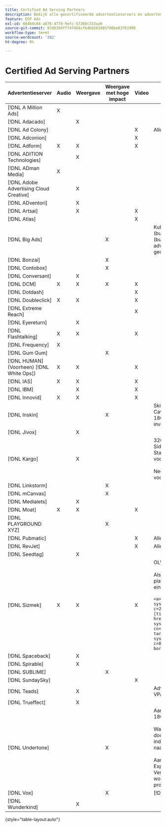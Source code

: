 ```yaml
---
title: Certified Ad Serving Partners
description: Bekijk alle gecertificeerde advertentieservers en advertentie-eenheden.
feature: DSP Ads
exl-id: 084b4c04-a876-4770-9efc-57268c333aa6
source-git-commit: 07d8194fff4f468cfb4b8262085f06be83761990
workflow-type: tm+mt
source-wordcount: '282'
ht-degree: 0%

---
```


# Certified Ad Serving Partners

| Advertentieserver | Audio | Weergave | Weergave met hoge impact | Video | Speciale vereisten en opmerkingen |
| --- | --- | --- | --- | --- | --- |
| [!DNL A Million Ads] | X |  |  |  |  |
| [!DNL Adacado] |  | X |  |  |  |
| [!DNL Ad Colony] |  |  |  | X | Alleen VAST mobiel |
| [!DNL Adconion] |  |  |  | X |  |
| [!DNL Adform] | X | X |  | X |  |
| [!DNL ADITION Technologies] |  | X |  |  |  |
| [!DNL ADman Media] | X |  |  |  |  |
| [!DNL Adobe Advertising Cloud Creative] |  | X |  |  |  |
| [!DNL ADventori] |  | X |  |  |  |
| [!DNL Artsai] |  | X |  | X |  |
| [!DNL Atlas] |  |  |  | X |  |
| [!DNL Big Ads] |  |  | X |  | Kubus (desktop), Kubus (mobiel), Kaarten (bureaublad), Big Reveal (bureaublad), Cine-Cube (bureaublad), Cinematics (bureaublad). Stel al deze advertentietypen in DSP in op 300 x 250. Alleen gecertificeerd via [!DNL Magnite DV+]. |
| [!DNL Bonzai] |  |  | X |  |  |
| [!DNL Contobox] |  |  | X |  |  |
| [!DNL Conversant] |  | X |  |  |  |
| [!DNL DCM] | X | X | X | X |  |
| [!DNL Dotdash] |  |  |  | X |  |
| [!DNL Doubleclick] | X | X |  | X |  |
| [!DNL Extreme Reach] |  |  |  | X |  |
| [!DNL Eyereturn] |  | X |  |  |  |
| [!DNL Flashtalking] | X | X |  | X |  |
| [!DNL Frequency] | X |  |  |  |  |
| [!DNL Gum Gum] |  |  | X |  |  |
| [!DNL HUMAN] (Voorheen) [!DNL White Ops]) | X | X |  | X |  |
| [!DNL IAS] | X | X |  | X |  |
| [!DNL IBM] |  | X |  | X |  |
| [!DNL Innovid] | X | X |  | X |  |
| [!DNL Inskin] |  |  | X |  | Skins met een hoog effect (inclusief conversationele Cavai-advertenties) moeten worden uitgediept uit een 180x150-id voor de weergavedeal in het inventarisnetwerk Inskin. |
| [!DNL Jivox] |  | X |  |  |  |
| [!DNL Kargo] |  | X |  |  | 320x50 Anker, BYOC, Hover, Breakout, Breakaway en Sidetrap; 300x250 Outstream, HighRise; Standaardweergave voor bureaublad (specifieke id&#39;s voor insteekmodules zijn niet vereist).</br></br>Neem contact op met uw [!DNL Adobe] accountteam voor hulp bij het opzetten van advertentiesystemen. |
| [!DNL Linkstorm] |  |  | X |  |  |
| [!DNL mCanvas] |  |  | X |  |  |
| [!DNL Medialets] |  | X |  |  |  |
| [!DNL Moat] | X | X |  | X |  |
| [!DNL PLAYGROUND XYZ] |  |  | X |  |  |
| [!DNL Pubmatic] |  |  |  | X | Alleen VAST |
| [!DNL RevJet] |  |  |  | X | Alleen VAST |
| [!DNL Seedtag] |  | X |  |  |  |
| [!DNL Sizmek] | X | X |  | X | OLV en CTV</br></br>Als u de tags wilt renderen in de gebruikersinterface, plaatst u de tag tussen `<a>` -tags (aan het begin en het einde). Zie onderstaande voorbeeldtag:</br></br>```<a><script src="https://bs.serving-sys.com/Serving/adServer.bs?c=28&cn=display&pli=1074570064&w=900&h=550&ord=[timestamp]&ifrm=-1&z=0"></script> <noscript> <a href="https://bs.serving-sys.com/Serving/adServer.bs?cn=brd&pli=1074570064&Page=&Pos=-602368150" target="_blank"> <img src="https://bs.serving-sys.com/Serving/adServer.bs?c=8&cn=display&pli=1074570064&Page=&Pos=-602368150" border=0 width=900 height=550></a> </noscript><a>``` |
| [!DNL Spaceback] |  | X |  |  |  |
| [!DNL Spirable] |  | X |  |  |  |
| [!DNL SUBLIME] |  |  | X |  |  |
| [!DNL SundaySky] |  |  |  | X |  |
| [!DNL Teads] |  | X |  |  | Advertising Cloud DSP biedt geen ondersteuning voor VPAID in voorraad in outstream. |
| [!DNL Trueffect] |  | X |  |  |  |
| [!DNL Undertone] |  |  | X |  | Aangepaste paginagrabber en eenheid geüpload als 180x150 in DSP</br></br>Wanneer Index Exchange een veiling van 180 x 150 doorgeeft en biedingen op de veiling DSP en een indruk geeft, wordt de creatieve bewerking uitgebreid naar een advertentie op volledige pagina.</br></br>Aanvankelijk gecertificeerd voor Page Grabber, Expandable Adhesion, en de eenheden van de Verschuiving van het Scherm. Dit moet opnieuw worden bevestigd, met stappen gemarkeerd voor processen. |
| [!DNL Vox] |  |  | X |  | [!DNL Athena] advertentiepunten |
| [!DNL Wunderkind] |  | X |  |  |  |

{style=&quot;table-layout:auto&quot;}

